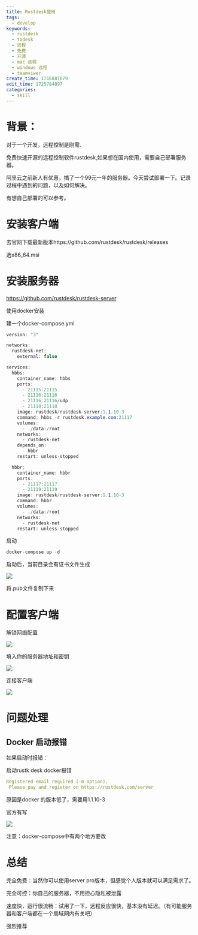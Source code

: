 ```yaml
---
title: Rustdesk使用
tags:
  - develop
keywords:
  - rustdesk
  - todesk
  - 远程
  - 免费
  - 开源
  - mac 远程
  - windows 远程
  - teamviwer
create_time: 1716887079
edit_time: 1725784897
categories:
  - skill
---
```



# 背景：

对于一个开发，远程控制是刚需.

免费快速开源的远程控制软件rustdesk,如果想在国内使用，需要自己部署服务器。

阿里云之前新人有优惠，搞了一个99元一年的服务器。今天尝试部署一下。记录过程中遇到的问题，以及如何解决。

有想自己部署的可以参考。

# 安装客户端

去官网下载最新版本https://github.com/rustdesk/rustdesk/releases

选x86_64.msi

# 安装服务器

https://github.com/rustdesk/rustdesk-server

使用docker安装

建一个docker-compose.yml

```csharp
version: "3"

networks:
  rustdesk-net:
    external: false

services:
  hbbs:
    container_name: hbbs
    ports:
      - 21115:21115
      - 21116:21116
      - 21116:21116/udp
      - 21118:21118
    image: rustdesk/rustdesk-server:1.1.10-3
    command: hbbs -r rustdesk.example.com:21117
    volumes:
      - ./data:/root
    networks:
      - rustdesk-net
    depends_on:
      - hbbr
    restart: unless-stopped

  hbbr:
    container_name: hbbr
    ports:
      - 21117:21117
      - 21119:21119
    image: rustdesk/rustdesk-server:1.1.10-3
    command: hbbr
    volumes:
      - ./data:/root
    networks:
      - rustdesk-net
    restart: unless-stopped
```

启动

```csharp
docker-compose up -d
```

启动后，当前目录会有证书文件生成

<img src="/assets/H0Qvb3YFBo6inwxg56fcMBcyn1f.png" src-width="653" class="markdown-img m-auto" src-height="175" align="center"/>

将.pub文件复制下来

# 配置客户端

解锁网络配置

<img src="/assets/TEehbX77so38uaxDOP2cUrFknag.png" src-width="822" class="markdown-img m-auto" src-height="322" align="center"/>

填入你的服务器地址和密钥

<img src="/assets/Z1CsbATDsoX43qxyGQFcw4D0nBd.png" src-width="561" class="markdown-img m-auto" src-height="318" align="center"/>

连接客户端

<img src="/assets/A60VbgI33oPabdxWHTRczBXtn0d.png" src-width="793" class="markdown-img m-auto" src-height="350" align="center"/>

# 问题处理

## Docker 启动报错

如果启动时报错：

启动rustk desk docker报错

```yaml
Registered email required (-m option). 
 Please pay and register on https://rustdesk.com/server
```

原因是docker 的版本低了，需要用1.1.10-3

官方有写

<img src="/assets/RvBFblFZxoI83exxSvZcXGWknLf.png" src-width="922" class="markdown-img m-auto" src-height="138" align="center"/>

注意：docker-compose中有两个地方要改

# 总结

完全免费：当然你可以使用server pro版本，但感觉个人版本就可以满足需求了。

完全可控：你自己的服务器，不用担心隐私被泄露

速度快，运行很流畅：试用了一下，远程反应很快，基本没有延迟。（有可能服务器和客户端都在一个局域网内有关吧）

强烈推荐

